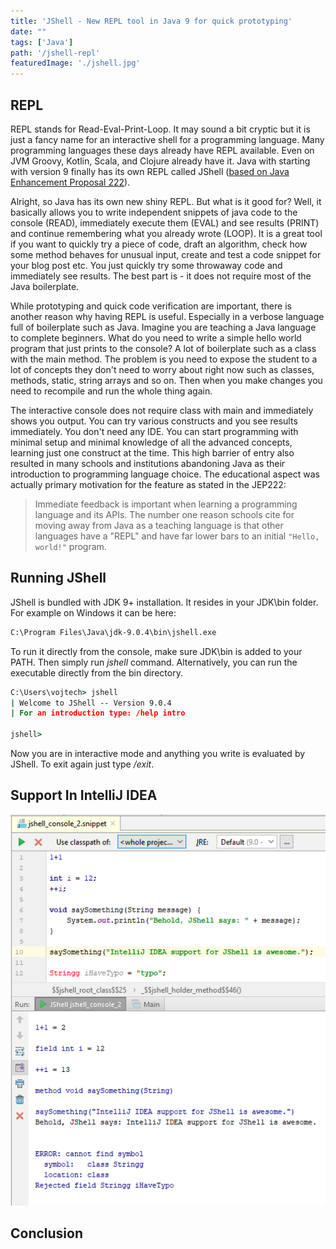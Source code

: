 ```yaml
---
title: 'JShell - New REPL tool in Java 9 for quick prototyping'
date: ""
tags: ['Java']
path: '/jshell-repl'
featuredImage: './jshell.jpg'
---
```


<!--more-->
REPL
----

REPL stands for Read-Eval-Print-Loop. It may sound a bit cryptic but it is just a fancy name for an interactive shell for a programming language. Many programming languages these days already have REPL available. Even on JVM Groovy, Kotlin, Scala, and Clojure already have it. Java with starting with version 9 finally has its own REPL called JShell ([based on Java Enhancement Proposal 222](http://openjdk.java.net/jeps/222)).

Alright, so Java has its own new shiny REPL. But what is it good for? Well, it basically allows you to write independent snippets of java code to the console (READ), immediately execute them (EVAL) and see results (PRINT) and continue remembering what you already wrote (LOOP). It is a great tool if you want to quickly try a piece of code, draft an algorithm, check how some method behaves for unusual input, create and test a code snippet for your blog post etc. You just quickly try some throwaway code and immediately see results. The best part is - it does not require most of the Java boilerplate.

While prototyping and quick code verification are important, there is another reason why having REPL is useful. Especially in a verbose language full of boilerplate such as Java. Imagine you are teaching a Java language to complete beginners. What do you need to write a simple hello world program that just prints to the console? A lot of boilerplate such as a class with the main method. The problem is you need to expose the student to a lot of concepts they don\'t need to worry about right now such as classes, methods, static, string arrays and so on. Then when you make changes you need to recompile and run the whole thing again.

The interactive console does not require class with main and immediately shows you output. You can try various constructs and you see results immediately. You don\'t need any IDE. You can start programming with minimal setup and minimal knowledge of all the advanced concepts, learning just one construct at the time. This high barrier of entry also resulted in many schools and institutions abandoning Java as their introduction to programming language choice. The educational aspect was actually primary motivation for the feature as stated in the JEP222:

> Immediate feedback is important when learning a programming language and its APIs. The number one reason schools cite for moving away from Java as a teaching language is that other languages have a \"REPL\" and have far lower bars to an initial `"Hello, world!"` program.

Running JShell
--------------

JShell is bundled with JDK 9+ installation. It resides in your JDK\\bin folder. For example on Windows it can be here:

```cmd
C:\Program Files\Java\jdk-9.0.4\bin\jshell.exe
```

To run it directly from the console, make sure JDK\\bin is added to your PATH. Then simply run *jshell* command. Alternatively, you can run the executable directly from the bin directory.

```cmd
C:\Users\vojtech> jshell
| Welcome to JShell -- Version 9.0.4
| For an introduction type: /help intro

jshell>
```

Now you are in interactive mode and anything you write is evaluated by JShell. To exit again just type */exit*.

Support In IntelliJ IDEA
------------------------

![jshell-idea](./jshell-idea.png)

Conclusion
----------
